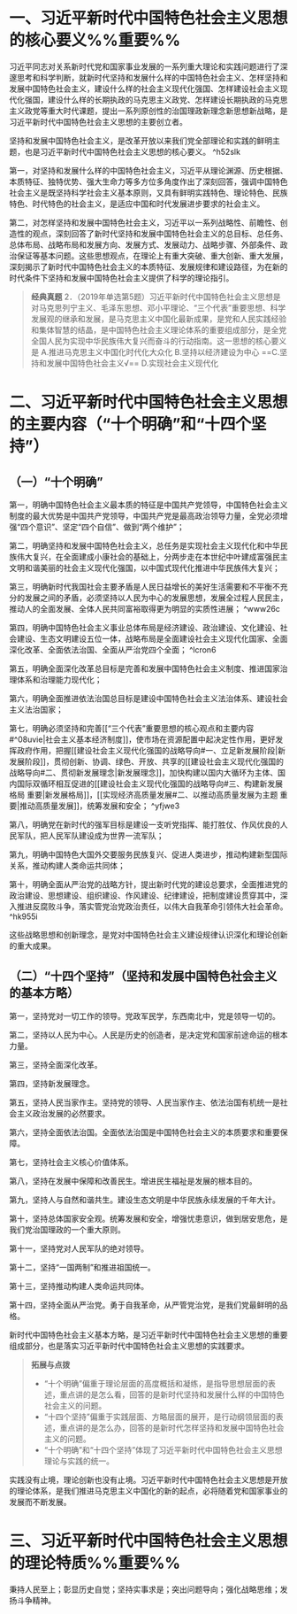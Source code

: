 # 一、习近平新时代中国特色社会主义思想的核心要义%%重要%%
习近平同志对关系新时代党和国家事业发展的一系列重大理论和实践问题进行了深邃思考和科学判断，就新时代坚持和发展什么样的中国特色社会主义、怎样坚持和发展中国特色社会主义，建设什么样的社会主义现代化强国、怎样建设社会主义现代化强国，建设什么样的长期执政的马克思主义政党、怎样建设长期执政的马克思主义政党等重大时代课题，提出一系列原创性的治国理政新理念新思想新战略，是习近平新时代中国特色社会主义思想的主要创立者。

坚持和发展中国特色社会主义，是改革开放以来我们党全部理论和实践的鲜明主题，也是习近平新时代中国特色社会主义思想的核心要义。 ^h52slk

第一，对坚持和发展什么样的中国特色社会主义，习近平从理论渊源、历史根据、本质特征、独特优势、强大生命力等多方位多角度作出了深刻回答，强调中国特色社会主义是既坚持科学社会主义基本原则，又具有鲜明实践特色、理论特色、民族特色、时代特色的社会主义，是适应中国和时代发展进步要求的社会主义。

第二，对怎样坚持和发展中国特色社会主义，习近平以一系列战略性、前瞻性、创造性的观点，深刻回答了新时代坚持和发展中国特色社会主义的总目标、总任务、总体布局、战略布局和发展方向、发展方式、发展动力、战略步骤、外部条件、政治保证等基本问题。这些思想观点，在理论上有重大突破、重大创新、重大发展，深刻揭示了新时代中国特色社会主义的本质特征、发展规律和建设路径，为在新的时代条件下坚持和发展中国特色社会主义提供了科学的理论指引。

>**经典真题**
2．（2019年单选第5题）习近平新时代中国特色社会主义思想是对马克思列宁主义、毛泽东思想、邓小平理论、“三个代表”重要思想、科学发展观的继承和发展，是马克思主义中国化最新成果，是党和人民实践经验和集体智慧的结晶，是中国特色社会主义理论体系的重要组成部分，是全党全国人民为实现中华民族伟大复兴而奋斗的行动指南。这一思想的核心要义是
A.推进马克思主义中国化时代化大众化
B.坚持以经济建设为中心
==C.坚持和发展中国特色社会主义√==
D.实现社会主义现代化
# 二、习近平新时代中国特色社会主义思想的主要内容（“十个明确”和“十四个坚持”）
## （一）“十个明确”
第一，明确中国特色社会主义最本质的特征是中国共产党领导，中国特色社会主义制度的最大优势是中国共产党领导，中国共产党是最高政治领导力量，全党必须增强“四个意识”、坚定“四个自信”、做到“两个维护”；

第二，明确坚持和发展中国特色社会主义，总任务是实现社会主义现代化和中华民族伟大复兴，在全面建成小康社会的基础上，分两步走在本世纪中叶建成富强民主文明和谐美丽的社会主义现代化强国，以中国式现代化推进中华民族伟大复兴；

第三，明确新时代我国社会主要矛盾是人民日益增长的美好生活需要和不平衡不充分的发展之间的矛盾，必须坚持以人民为中心的发展思想，发展全过程人民民主，推动人的全面发展、全体人民共同富裕取得更为明显的实质性进展； ^www26c

第四，明确中国特色社会主义事业总体布局是经济建设、政治建设、文化建设、社会建设、生态文明建设五位一体，战略布局是全面建设社会主义现代化国家、全面深化改革、全面依法治国、全面从严治党四个全面； ^lcron6

第五，明确全面深化改革总目标是完善和发展中国特色社会主义制度、推进国家治理体系和治理能力现代化；

第六，明确全面推进依法治国总目标是建设中国特色社会主义法治体系、建设社会主义法治国家；

第七，明确必须坚持和完善[[“三个代表”重要思想的核心观点和主要内容#^08uvie|社会主义基本经济制度]]，使市场在资源配置中起决定性作用，更好发挥政府作用，把握[[建设社会主义现代化强国的战略导向#一、立足新发展阶段|新发展阶段]]，贯彻创新、协调、绿色、开放、共享的[[建设社会主义现代化强国的战略导向#二、贯彻新发展理念|新发展理念]]，加快构建以国内大循环为主体、国内国际双循环相互促进的[[建设社会主义现代化强国的战略导向#三、构建新发展格局 重要|新发展格局]]，[[实现经济高质量发展#二、以推动高质量发展为主题 重要|推动高质量发展]]，统筹发展和安全； ^yfjwe3

第八，明确党在新时代的强军目标是建设一支听党指挥、能打胜仗、作风优良的人民军队，把人民军队建设成为世界一流军队；

第九，明确中国特色大国外交要服务民族复兴、促进人类进步，推动构建新型国际关系，推动构建人类命运共同体；

第十，明确全面从严治党的战略方针，提出新时代党的建设总要求，全面推进党的政治建设、思想建设、组织建设、作风建设、纪律建设，把制度建设贯穿其中，深入推进反腐败斗争，落实管党治党政治责任，以伟大自我革命引领伟大社会革命。 ^hk955i

这些战略思想和创新理念，是党对中国特色社会主义建设规律认识深化和理论创新的重大成果。
## （二）“十四个坚持”（坚持和发展中国特色社会主义的基本方略）
第一，坚持党对一切工作的领导。党政军民学，东西南北中，党是领导一切的。

第二，坚持以人民为中心。人民是历史的创造者，是决定党和国家前途命运的根本力量。

第三，坚持全面深化改革。

第四，坚持新发展理念。

第五，坚持人民当家作主。坚持党的领导、人民当家作主、依法治国有机统一是社会主义政治发展的必然要求。

第六，坚持全面依法治国。全面依法治国是中国特色社会主义的本质要求和重要保障。

第七，坚持社会主义核心价值体系。

第八，坚持在发展中保障和改善民生。增进民生福祉是发展的根本目的。

第九，坚持人与自然和谐共生。建设生态文明是中华民族永续发展的千年大计。

第十，坚持总体国家安全观。统筹发展和安全，增强忧患意识，做到居安思危，是我们党治国理政的一个重大原则。

第十一，坚持党对人民军队的绝对领导。

第十二，坚持“一国两制”和推进祖国统一。

第十三，坚持推动构建人类命运共同体。

第十四，坚持全面从严治党。勇于自我革命，从严管党治党，是我们党最鲜明的品格。

新时代中国特色社会主义基本方略，是习近平新时代中国特色社会主义思想的重要组成部分，也是落实习近平新时代中国特色社会主义思想的实践要求。

>**拓展与点拨**
>- “十个明确”偏重于理论层面的高度概括和凝练，是指导思想层面的表述，重点讲的是怎么看，回答的是新时代坚持和发展什么样的中国特色社会主义的问题。
>- “十四个坚持”偏重于实践层面、方略层面的展开，是行动纲领层面的表述，重点讲的是怎么办，回答的是新时代怎样坚持和发展中国特色社会主义的问题。
>- “十个明确”和“十四个坚持”体现了习近平新时代中国特色社会主义思想理论与实践的统一。

实践没有止境，理论创新也没有止境。习近平新时代中国特色社会主义思想是开放的理论体系，是我们推进马克思主义中国化的新的起点，必将随着党和国家事业的发展而不断发展。
# 三、习近平新时代中国特色社会主义思想的理论特质%%重要%%
秉持人民至上；彰显历史自觉；坚持实事求是；突出问题导向；强化战略思维；发扬斗争精神。